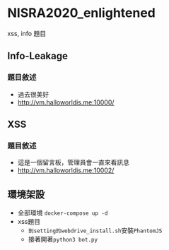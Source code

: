 # NISRA2020_enlightened
xss, info 題目
## Info-Leakage

### 題目敘述
- 過去很美好
- http://vm.halloworldis.me:10000/

## XSS

### 題目敘述
- 這是一個留言板，管理員會一直來看訊息
- http://vm.halloworldis.me:10002/

## 環境架設

- 全部環境
    `docker-compose up -d`
- xss題目
    * `到setting的webdrive_install.sh`安裝`PhantomJS`
    * 接著開著`python3 bot.py`


